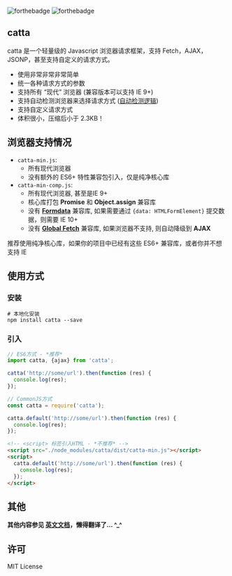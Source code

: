 ![forthebadge](http://forthebadge.com/images/badges/uses-js.svg) ![forthebadge](http://forthebadge.com/images/badges/built-with-love.svg)

## catta
catta 是一个轻量级的 Javascript 浏览器请求框架，支持 Fetch，AJAX，JSONP，甚至支持自定义的请求方式。

- 使用非常非常非常简单
- 统一各种请求方式的参数
- 支持所有 “现代” 浏览器 (兼容版本可以支持 IE 9+)
- 支持自动检测浏览器来选择请求方式 ([自动检测逻辑](##Attention))
- 支持自定义请求方式
- 体积很小，压缩后小于 2.3KB！


## 浏览器支持情况

- `catta-min.js`: 
  - 所有现代浏览器
  - 没有额外的 ES6+ 特性兼容包引入，仅是纯净核心库
- `catta-min-comp.js`: 
  - 所有现代浏览器, 甚至是IE 9+
  - 核心库打包 **Promise** 和 **Object.assign** 兼容库
  - 没有 [**Formdata**](https://developer.mozilla.org/en-US/docs/Web/API/FormData/FormData) 兼容库, 如果需要通过 `{data: HTMLFormElement}` 提交数据，则需要 IE 10+
  - 没有 [**Global Fetch**](https://developer.mozilla.org/en-US/docs/Web/API/GlobalFetch) 兼容库, 如果浏览器不支持, 则自动降级到 **AJAX**

推荐使用纯净核心库，如果你的项目中已经有这些 ES6+ 兼容库，或者你并不想支持 IE


## 使用方式

### 安装

```shell
# 本地化安装
npm install catta --save
```



### 引入

```javascript
// ES6方式 - *推荐*
import catta, {ajax} from 'catta';

catta('http://some/url').then(function (res) {
  console.log(res);
});
```

```javascript
// CommonJS方式
const catta = require('catta');

catta.default('http://some/url').then(function (res) {
  console.log(res);
});
```

```html
<!-- <script> 标签引入HTML - *不推荐* -->
<script src="./node_modules/catta/dist/catta-min.js"></script>
<script>
  catta.default('http://some/url').then(function (res) {
    console.log(res);
  });
</script>
```

## 其他

**其他内容参见 [英文文档](https://github.com/Joker-Jelly/catta/blob/master/README.md)，懒得翻译了... ^_^**

## 许可

MIT License